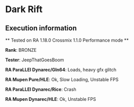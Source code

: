 # Dark Rift 

## Execution information

** Tested on RA 1.18.0 Crossmix 1.1.0 Performance mode **

**Rank**: BRONZE

**Tester**: JeepThatGoesBoom


**RA ParaLLEl Dynarec/Gln64**: Loads, heavy gfx glitch

**RA Mupen Pure/HLE**: Ok, Slow Loading, Unstable FPS

**RA ParaLLEl Dynarec/Rice**: Crash

**RA Mupen Dynarec/HLE**: Ok, Unstable FPS